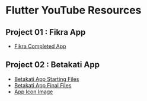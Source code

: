 # Flutter YouTube Resources

## Project 01 : Fikra App

* [Fikra Completed App](https://github.com/ammaralkhatib/fikra_app)

## Project 02 : Betakati App

* [Betakati App Starting Files](https://github.com/ammaralkhatib/betakati_app_starting)
* [Betakati App Final Files](https://github.com/ammaralkhatib/betakati_app_final)
* [App Icon Image](https://github.com/ammaralkhatib/Flutter-youtube-resources/blob/main/app_launcher.png)



